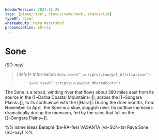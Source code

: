 ```yaml
---
headerVersion: 2023.11.25
tags: [place/river, status/namecheck, status/tim]
typeOf: river
whereabouts: Hara Watershed
pronunciation: SO-nay
---
```

# Sone
*(SO-nay)*
>[!info]+ Information
> `$=dv.view("_scripts/view/get_Affiliations")`
>> `$=dv.view("_scripts/view/get_Whereabouts")`

The Sone is a broad, winding river that flows about 380 miles east from its source in the [[~Darba Coastal Mountains~]], across the [[~Songara Plains~]], to its confluence with the [[Hara]]. During the drier months, from November to April, the Sone is a slow, sluggish river. Its outflow increases dramatically during the monsoon, fed by the rains that fall on the [[~Songara Plains~]].

%% name ideas
Baraphi (bə-RA-fee)
VASANTA (və-SUN-tə)
Rava 
Sone (SO-nay)
%%